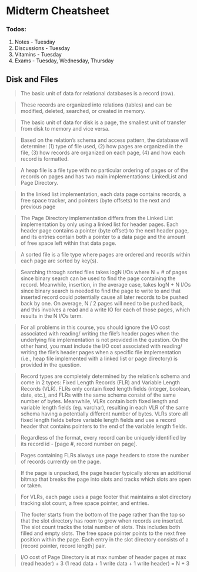 # Midterm Cheatsheet

### Todos:
1) Notes - Tuesday
2) Discussions - Tuesday
3) Vitamins - Tuesday
4) Exams - Tuesday, Wednesday, Thursday


## Disk and Files

> The basic unit of data for relational databases is a record (row).

> These records are organized into relations (tables) and can be modified, deleted, searched, or created in memory.

> The basic unit of data for disk is a page, the smallest unit of transfer from disk to memory and vice versa.

> Based on the
relation’s schema and access pattern, the database will determine: (1) type of file used, (2) how
pages are organized in the file, (3) how records are organized on each page, (4) and how each record
is formatted.

> A heap file is a file type with no particular ordering of pages or of the records on pages
and has two main implementations: LinkedList and Page Directory.

> In the linked list implementation, each data page contains records, a free space tracker, and
pointers (byte offsets) to the next and previous page

> The Page Directory implementation differs from the Linked List implementation by only using a
linked list for header pages. Each header page contains a pointer (byte offset) to the next
header page, and its entries contain both a pointer to a data page and the amount of free
space left within that data page.

> A sorted file is a file type where pages are ordered and records within each page are
sorted by key(s).

> Searching through sorted files takes logN I/Os where N = # of pages
since binary search can be used to find the page containing the record. Meanwhile, insertion, in
the average case, takes logN + N I/Os since binary search is needed to find the page to write to
and that inserted record could potentially cause all later records to be pushed back by one. On
average, N / 2 pages will need to be pushed back, and this involves a read and a write IO for each
of those pages, which results in the N I/Os term.

> For all problems in this course, you should
ignore the I/O cost associated with reading/ writing the file’s header pages when the underlying
file implementation is not provided in the question. On the other hand, you must include the I/O
cost associated with reading/ writing the file’s header pages when a specific file implementation
(i.e., heap file implemented with a linked list or page directory) is provided in the question.

> Record types are completely determined by the relation’s schema and come in 2 types: Fixed
Length Records (FLR) and Variable Length Records (VLR). FLRs only contain fixed length
fields (integer, boolean, date, etc.), and FLRs with the same schema consist of the same number of
bytes. Meanwhile, VLRs contain both fixed length and variable length fields (eg. varchar), resulting in each VLR of the same schema having a potentially different number of bytes. VLRs store
all fixed length fields before variable length fields and use a record header that contains pointers to
the end of the variable length fields.

> Regardless of the format, every record can be uniquely identified by its record id - [page #, record
number on page].

> Pages containing FLRs always use page headers to store the number of records currently on the page.

> If the page is unpacked, the page header typically stores an additional bitmap that breaks the
page into slots and tracks which slots are open or taken.

> For VLRs, each page uses a page footer
that maintains a slot directory tracking slot count, a free space pointer, and entries.

> The
footer starts from the bottom of the page rather than the top so that the slot directory has room
to grow when records are inserted.
The slot count tracks the total number of slots. This includes both filled and empty slots. The
free space pointer points to the next free position within the page. Each entry in the slot directory
consists of a [record pointer, record length] pair.

> I/O cost of Page Directory is at max number of header pages at max (read header) + 3 (1 read data + 1 write data + 1 write header) = N + 3

> 
